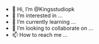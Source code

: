 - 👋 Hi, I’m @Kingsstudiopk
- 👀 I’m interested in ...
- 🌱 I’m currently learning ...
- 💞️ I’m looking to collaborate on ...
- 📫 How to reach me ...

<!---
Kingsstudiopk/Kingsstudiopk is a ✨ special ✨ repository because its `README.md` (this file) appears on your GitHub profile.
You can click the Preview link to take a look at your changes.
--->
